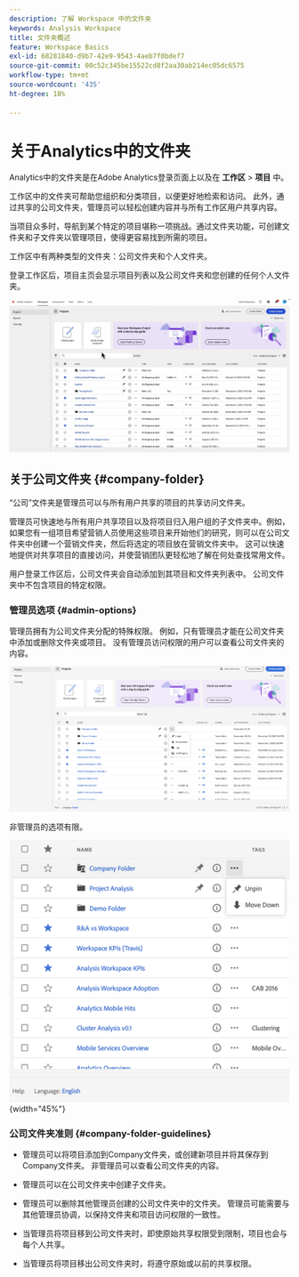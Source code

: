 ```yaml
---
description: 了解 Workspace 中的文件夹
keywords: Analysis Workspace
title: 文件夹概述
feature: Workspace Basics
exl-id: 68281840-d9b7-42e9-9543-4aeb7f0bdef7
source-git-commit: 00c52c345be15522cd8f2aa30ab214ec05dc6575
workflow-type: tm+mt
source-wordcount: '435'
ht-degree: 18%

---
```


# 关于Analytics中的文件夹

Analytics中的文件夹是在Adobe Analytics登录页面上以及在 **工作区** > **项目** 中。

工作区中的文件夹可帮助您组织和分类项目，以便更好地检索和访问。 此外，通过共享的公司文件夹，管理员可以轻松创建内容并与所有工作区用户共享内容。

当项目众多时，导航到某个特定的项目堪称一项挑战。通过文件夹功能，可创建文件夹和子文件夹以管理项目，使得更容易找到所需的项目。

工作区中有两种类型的文件夹：公司文件夹和个人文件夹。

登录工作区后，项目主页会显示项目列表以及公司文件夹和您创建的任何个人文件夹。

![](/help/analyze/analysis-workspace/build-workspace-project/assets/landing-page2.png)

## 关于公司文件夹 {#company-folder}

“公司”文件夹是管理员可以与所有用户共享的项目的共享访问文件夹。

管理员可快速地与所有用户共享项目以及将项目归入用户组的子文件夹中。例如，如果您有一组项目希望营销人员使用这些项目来开始他们的研究，则可以在公司文件夹中创建一个营销文件夹，然后将选定的项目放在营销文件夹中。 这可以快速地提供对共享项目的直接访问，并使营销团队更轻松地了解在何处查找常用文件。

用户登录工作区后，公司文件夹会自动添加到其项目和文件夹列表中。 公司文件夹中不包含项目的特定权限。


### 管理员选项 {#admin-options}

管理员拥有为公司文件夹分配的特殊权限。 例如，只有管理员才能在公司文件夹中添加或删除文件夹或项目。 没有管理员访问权限的用户可以查看公司文件夹的内容。

![](/help/analyze/analysis-workspace/build-workspace-project/assets/admin-options.png)

非管理员的选项有限。

![](/help/analyze/analysis-workspace/build-workspace-project/assets/non-admin-folder-options.png){width="45%"}

### 公司文件夹准则 {#company-folder-guidelines}

- 管理员可以将项目添加到Company文件夹，或创建新项目并将其保存到Company文件夹。 非管理员可以查看公司文件夹的内容。

- 管理员可以在公司文件夹中创建子文件夹。

- 管理员可以删除其他管理员创建的公司文件夹中的文件夹。 管理员可能需要与其他管理员协调，以保持文件夹和项目访问权限的一致性。

- 当管理员将项目移到公司文件夹时，即使原始共享权限受到限制，项目也会与每个人共享。

- 当管理员将项目移出公司文件夹时，将遵守原始或以前的共享权限。
